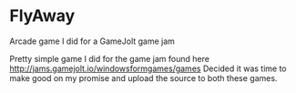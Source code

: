 # FlyAway
Arcade game I did for a GameJolt game jam

Pretty simple game I did for the game jam found here http://jams.gamejolt.io/windowsformgames/games
Decided it was time to make good on my promise and upload the source to both these games. 
